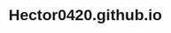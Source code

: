 # Hector0420.github.io
<!DOCTYPE html>
<html lang="es">
<head>
    <meta charset="UTF-8">
    <meta name="viewport" content="width=device-width, initial-scale=1.0">
    <title>Preparatoria Oficial No. 56 - YouTube</title>
    <style>
        /* Estilos generales */
        * {
            margin: 0;
            padding: 0;
            box-sizing: border-box;
            font-family: 'Arial', sans-serif;
        }

        body {
            background-color: #f9f9f9;
            color: #333;
            line-height: 1.6;
        }

        header {
            background-color: #e62117; /* Rojo YouTube */
            color: white;
            padding: 1rem;
            text-align: center;
            box-shadow: 0 2px 5px rgba(0, 0, 0, 0.1);
        }

        .logo {
            font-size: 1.8rem;
            font-weight: bold;
        }

        .container {
            max-width: 1200px;
            margin: 0 auto;
            padding: 1rem;
        }

        /* Sección del video destacado */
        .featured-video {
            margin: 2rem 0;
            text-align: center;
        }

        .video-container {
            position: relative;
            padding-bottom: 56.25%; /* Relación 16:9 */
            height: 0;
            overflow: hidden;
            margin-bottom: 1rem;
        }

        .video-container iframe {
            position: absolute;
            top: 0;
            left: 0;
            width: 100%;
            height: 100%;
            border: none;
            border-radius: 8px;
        }

        /* Sección de videos adicionales */
        .video-grid {
            display: grid;
            grid-template-columns: repeat(auto-fill, minmax(250px, 1fr));
            gap: 1.5rem;
            margin: 2rem 0;
        }

        .video-card {
            background: white;
            border-radius: 8px;
            overflow: hidden;
            box-shadow: 0 2px 10px rgba(0, 0, 0, 0.1);
            transition: transform 0.3s;
        }

        .video-card:hover {
            transform: translateY(-5px);
        }

        .thumbnail {
            width: 100%;
            height: 140px;
            background-color: #ddd;
            display: flex;
            align-items: center;
            justify-content: center;
            color: #777;
            font-size: 0.9rem;
        }

        .video-info {
            padding: 1rem;
        }

        .video-info h3 {
            font-size: 1rem;
            margin-bottom: 0.5rem;
        }

        /* Call-To-Action (Suscribirse) */
        .cta {
            background-color: #e62117;
            color: white;
            text-align: center;
            padding: 2rem;
            border-radius: 8px;
            margin: 2rem 0;
        }

        .cta h2 {
            margin-bottom: 1rem;
        }

        .subscribe-btn {
            background-color: white;
            color: #e62117;
            border: none;
            padding: 0.8rem 1.5rem;
            font-size: 1rem;
            font-weight: bold;
            border-radius: 50px;
            cursor: pointer;
            transition: background-color 0.3s;
        }

        .subscribe-btn:hover {
            background-color: #f0f0f0;
        }

        footer {
            text-align: center;
            padding: 1.5rem;
            background-color: #333;
            color: white;
            margin-top: 2rem;
        }

        /* Responsive */
        @media (max-width: 768px) {
            .video-grid {
                grid-template-columns: 1fr;
            }
        }
    </style>
</head>
<body>
    <!-- Header con logo -->
    <header>
        <div class="logo">Preparatoria Oficial No. 56</div>
    </header>

    <div class="container">
        <!-- Video destacado -->
        <section class="featured-video">
            <h2>Video Destacado</h2>
            <div class="video-container">
                <!-- Reemplaza el ID del video de YouTube -->
                <iframe 
                    src="https://www.youtube.com/embed/?autoplay=1&mute=1" 
                    frameborder="0" 
                    allow="accelerometer; autoplay; clipboard-write; encrypted-media; gyroscope; picture-in-picture" 
                    allowfullscreen>
                </iframe>
            </div>
            <p>Mira nuestro contenido más reciente.</p>
        </section>

        <!-- Call-To-Action (Suscribirse) -->
        <section class="cta">
            <h2>¡Suscríbete a nuestro canal!</h2>
            <button class="subscribe-btn" id="subscribeBtn">Suscribirse</button>
        </section>

        <!-- Videos adicionales (placeholders) -->
        <section>
            <h2>Más videos</h2>
            <div class="video-grid">
                <!-- Video 1 -->
                <div class="video-card">
                    <div class="thumbnail">Miniatura del Video 1</div>
                    <div class="video-info">
                        <h3>Título del Video 1</h3>
                        <p>Descripción breve...</p>
                    </div>
                </div>

                <!-- Video 2 -->
                <div class="video-card">
                    <div class="thumbnail">Miniatura del Video 2</div>
                    <div class="video-info">
                        <h3>Título del Video 2</h3>
                        <p>Descripción breve...</p>
                    </div>
                </div>

                <!-- Video 3 -->
                <div class="video-card">
                    <div class="thumbnail">Miniatura del Video 3</div>
                    <div class="video-info">
                        <h3>Título del Video 3</h3>
                        <p>Descripción breve...</p>
                    </div>
                </div>
            </div>
        </section>
    </div>

    <!-- Footer -->
    <footer>
        <p>&copy; 2024 Preparatoria Oficial No. 56. Todos los derechos reservados.</p>
    </footer>

    <!-- JavaScript para el botón de suscripción -->
    <script>
        document.getElementById('subscribeBtn').addEventListener('click', function() {
            // Reemplaza con el enlace real de tu canal
            window.open('https://www.youtube.com/@tucanal?sub_confirmation=1', '_blank');
        });
    </script>
</body>
</html>
